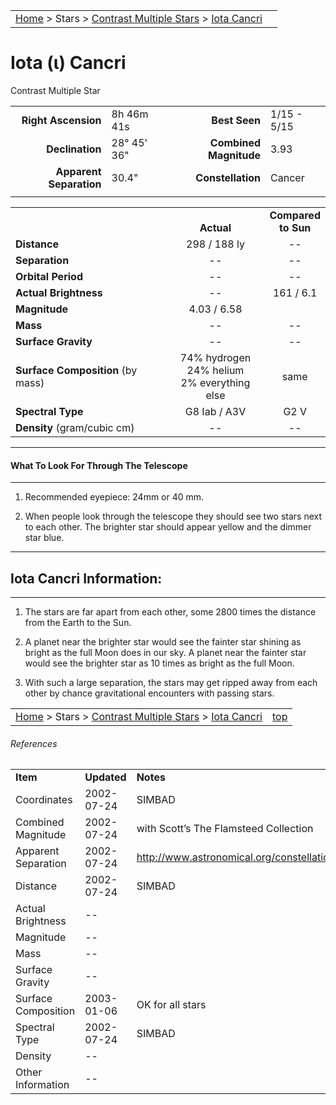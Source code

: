 <script src="../../js/whatsup.js"></script>
<script type="text/javascript">
	var objectName ="Iota Cancri"
	var objectDesc ="Contrast Multiple Star<br/>in the Constellation<br/>Cancer"
	var objectImage=""
</script>

|    |    |
|:---|---:|
|[Home](/notes/#object-notes) > Stars > [Contrast Multiple Stars](../!contrast-multiple-star-info) > [Iota Cancri](../iota-cancri)|  <div id=whatsup></div> |

# Iota (&iota;) Cancri 
Contrast Multiple Star

|   |   |   |   |
|--:|:--|--:|:--|
|**Right Ascension**|8h 46m 41s|**Best Seen**|1/15 - 5/15|
|**Declination**|28&deg; 45' 36"|**Combined Magnitude**|3.93|
|**Apparent Separation**| 30.4" |**Constellation**|Cancer|
|   |   |   |   |


|   |   |   |
|---|:---:|:---:|
|   | <br/>**Actual**| **Compared<br/>to Sun** |
|**Distance** | 298 / 188 ly | -- |
|**Separation** | -- | -- |
|**Orbital Period** | -- | -- |
|**Actual Brightness**	 | --	 | 161 / 6.1 |
|**Magnitude** | 4.03 / 6.58 |   |
|**Mass**	             | -- | -- |
|**Surface Gravity**	 | -- | -- |
|**Surface Composition** (by mass) |74% hydrogen<br/>24% helium<br/>2% everything else| same |
|**Spectral Type**       | G8 Iab / A3V | G2 V | 
|**Density** (gram/cubic cm) | -- | -- | 

---
#### What To Look For Through The Telescope
---

1.  Recommended eyepiece: 24mm or 40 mm.

1.  When people look through the telescope they should see two stars next to each other.  The brighter star should appear yellow and the dimmer star blue.

---
## Iota Cancri Information:
---
 
1.  The stars are far apart from each other, some 2800 times the distance from the Earth to the Sun.  

1.  A planet near the brighter star would see the fainter star shining as bright as the full Moon does in our sky.  A planet near the fainter star would see the brighter star as 10 times as bright as the full Moon.

1.  With such a large separation, the stars may get ripped away from each other by chance gravitational encounters with passing stars.


|    |    |
|:---|---:|
|[Home](/notes/#object-notes) > Stars > [Contrast Multiple Stars](../!contrast-multiple-star-info) > [Iota Cancri](../iota-cancri)| [top](../iota-cancri) |

###### References

|   |   |   |
|---|---|---|
|**Item**|**Updated**|**Notes**| 
|Coordinates|2002-07-24|SIMBAD|
|Combined Magnitude|2002-07-24|with Scott’s The Flamsteed Collection|
|Apparent Separation|2002-07-24|<http://www.astronomical.org/constellations/cnc.html>|
|Distance|2002-07-24|SIMBAD|
|Actual Brightness| -- |   |
|Magnitude| -- |   |
|Mass| -- |   |
|Surface Gravity| -- |   |
|Surface Composition| 2003-01-06|OK for all stars|
|Spectral Type|2002-07-24|SIMBAD|
|Density| -- |   |
|Other Information| -- |   |



